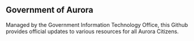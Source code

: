 ## Government of Aurora
Managed by the Government Information Technology Office, this Github provides official updates to various resources for all Aurora Citizens.
<!--
